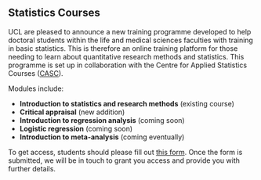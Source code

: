 ## Statistics Courses

UCL are pleased to announce a new training programme developed to help doctoral students within the life and medical sciences faculties with training in basic statistics. This is therefore an online training platform for those needing to learn about quantitative research methods and statistics. This programme is set up in collaboration with the Centre for Applied Statistics Courses ([CASC](www.ucl.ac.uk/stats-courses)).

Modules include:

* **Introduction to statistics and research methods** (existing course)
* **Critical appraisal** (new addition)
* **Introduction to regression analysis** (coming soon)
* **Logistic regression** (coming soon)
* **Introduction to meta-analysis** (coming eventually)

To get access, students should please fill out [this form](https://forms.office.com/r/wvd5MDd955). Once the form is submitted, we will be in touch to grant you access and provide you with further details.
